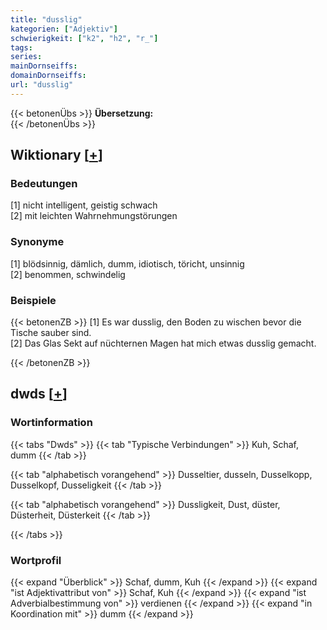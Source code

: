 ```yaml
---
title: "dusslig"
kategorien: ["Adjektiv"]
schwierigkeit: ["k2", "h2", "r_"]
tags:
series:
mainDornseiffs:
domainDornseiffs:
url: "dusslig"
---
```


{{< betonenÜbs >}}
**Übersetzung:**  
{{< /betonenÜbs >}}

## Wiktionary [[+](https://de.wiktionary.org/wiki/dusslig)]

### Bedeutungen
[1] nicht intelligent, geistig schwach  
[2] mit leichten Wahrnehmungstörungen  

### Synonyme
[1] blödsinnig, dämlich, dumm, idiotisch, töricht, unsinnig  
[2] benommen, schwindelig  

### Beispiele
{{< betonenZB >}}
[1] Es war dusslig, den Boden zu wischen bevor die Tische sauber sind.  
[2] Das Glas Sekt auf nüchternen Magen hat mich etwas dusslig gemacht.  

{{< /betonenZB >}}


## dwds [[+](https://www.dwds.de/wb/dusslig)]

### Wortinformation
{{< tabs "Dwds" >}}
{{< tab "Typische Verbindungen" >}}
Kuh, Schaf, dumm
{{< /tab >}}

{{< tab "alphabetisch vorangehend" >}}
Dusseltier, dusseln, Dusselkopp, Dusselkopf, Dusseligkeit
{{< /tab >}}

{{< tab "alphabetisch vorangehend" >}}
Dussligkeit, Dust, düster, Düsterheit, Düsterkeit
{{< /tab >}}

{{< /tabs >}}

### Wortprofil
{{< expand "Überblick" >}} Schaf, dumm, Kuh {{< /expand >}}
{{< expand "ist Adjektivattribut von" >}} Schaf, Kuh {{< /expand >}}
{{< expand "ist Adverbialbestimmung von" >}} verdienen {{< /expand >}}
{{< expand "in Koordination mit" >}} dumm {{< /expand >}}

